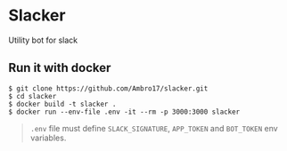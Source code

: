 # Slacker
Utility bot for slack

## Run it with docker
```
$ git clone https://github.com/Ambro17/slacker.git
$ cd slacker
$ docker build -t slacker .
$ docker run --env-file .env -it --rm -p 3000:3000 slacker
```

> `.env` file must define `SLACK_SIGNATURE`, `APP_TOKEN` and `BOT_TOKEN` env variables.
